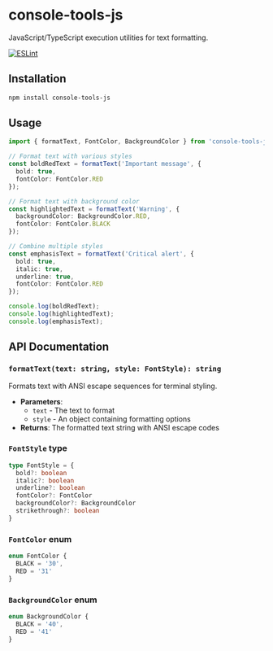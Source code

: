 # console-tools-js

JavaScript/TypeScript execution utilities for text formatting.

[![ESLint](https://img.shields.io/badge/-ESLint-4B32C3?style=flat&logo=eslint&logoColor=white)](config/eslint/README.md)

## Installation

```bash
npm install console-tools-js
```

## Usage

```typescript
import { formatText, FontColor, BackgroundColor } from 'console-tools-js';

// Format text with various styles
const boldRedText = formatText('Important message', { 
  bold: true, 
  fontColor: FontColor.RED 
});

// Format text with background color
const highlightedText = formatText('Warning', {
  backgroundColor: BackgroundColor.RED,
  fontColor: FontColor.BLACK
});

// Combine multiple styles
const emphasisText = formatText('Critical alert', {
  bold: true,
  italic: true,
  underline: true,
  fontColor: FontColor.RED
});

console.log(boldRedText);
console.log(highlightedText);
console.log(emphasisText);
```

## API Documentation

### `formatText(text: string, style: FontStyle): string`

Formats text with ANSI escape sequences for terminal styling.

- **Parameters**:
  - `text` - The text to format
  - `style` - An object containing formatting options
- **Returns**: The formatted text string with ANSI escape codes

### `FontStyle` type

```typescript
type FontStyle = {
  bold?: boolean
  italic?: boolean
  underline?: boolean
  fontColor?: FontColor
  backgroundColor?: BackgroundColor
  strikethrough?: boolean
}
```

### `FontColor` enum

```typescript
enum FontColor {
  BLACK = '30',
  RED = '31'
}
```

### `BackgroundColor` enum

```typescript
enum BackgroundColor {
  BLACK = '40',
  RED = '41'
}
```
